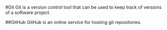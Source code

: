 #Git
Git is a version control tool that can be used to keep track of versions of a software project.

##GitHub
GitHub is an online service for hosting git repositories.